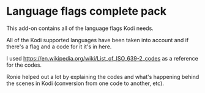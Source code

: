 Language flags complete pack
=================

This add-on contains all of the language flags Kodi needs.

All of the Kodi supported languages have been taken into account and if there's a flag and a code for it it's in here.

I used https://en.wikipedia.org/wiki/List_of_ISO_639-2_codes as a reference for the codes.

Ronie helped out a lot by explaining the codes and what's happening behind the scenes in Kodi (conversion from one code to another, etc).
